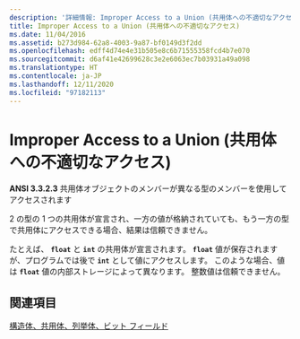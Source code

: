 ```yaml
---
description: '詳細情報: Improper Access to a Union (共用体への不適切なアクセス)'
title: Improper Access to a Union (共用体への不適切なアクセス)
ms.date: 11/04/2016
ms.assetid: b273d984-62a8-4003-9a87-bf0149d3f2dd
ms.openlocfilehash: edff4d74e4e31b505e8c6b71555358fcd4b7e070
ms.sourcegitcommit: d6af41e42699628c3e2e6063ec7b03931a49a098
ms.translationtype: HT
ms.contentlocale: ja-JP
ms.lasthandoff: 12/11/2020
ms.locfileid: "97182113"
---
```

# <a name="improper-access-to-a-union"></a>Improper Access to a Union (共用体への不適切なアクセス)

**ANSI 3.3.2.3** 共用体オブジェクトのメンバーが異なる型のメンバーを使用してアクセスされます

2 の型の 1 つの共用体が宣言され、一方の値が格納されていても、もう一方の型で共用体にアクセスできる場合、結果は信頼できません。

たとえば、 **`float`** と **`int`** の共用体が宣言されます。 **`float`** 値が保存されますが、プログラムでは後で **`int`** として値にアクセスします。 このような場合、値は **`float`** 値の内部ストレージによって異なります。 整数値は信頼できません。

## <a name="see-also"></a>関連項目

[構造体、共用体、列挙体、ビット フィールド](../c-language/structures-unions-enumerations-and-bit-fields.md)
